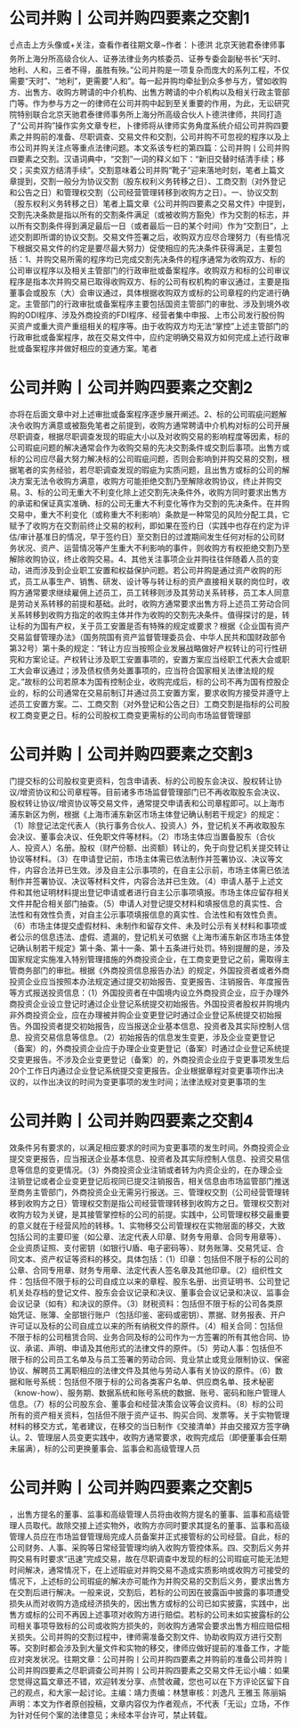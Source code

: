 # 公司并购丨公司并购四要素之交割1

☝点击上方头像或+关注，查看作者往期文章~作者：卜德洪 北京天驰君泰律师事务所上海分所高级合伙人、证券法律业务内核委员、证券专委会副秘书长“天时、地利、人和，三者不得，虽胜有殃。”公司并购是一项复杂而庞大的系列工程，不仅需要“天时”、“地利”，更需要“人和”。每一起并购均牵扯到众多参与方，譬如收购方、出售方、收购方聘请的中介机构、出售方聘请的中介机构以及相关行政主管部门等。作为参与方之一的律师在公司并购中起到至关重要的作用，为此，无讼研究院特别联合北京天驰君泰律师事务所上海分所高级合伙人卜德洪律师，共同打造了“公司并购”操作实务文章专栏，卜律师将从律师实务角度系统介绍公司并购四要素之并购前的准备、尽职调查、交易文件和交割，公司并购不可忽视的程序以及上市公司并购关注点等重点法律问题。本文系该专栏的第四篇：公司并购丨公司并购四要素之交割。汉语词典中，“交割”一词的释义如下：“新旧交替时结清手续；移交；买卖双方结清手续”。交割意味着公司并购“靴子”迎来落地时刻，笔者上篇文章提到，交割一般分为协议交割（股东权利义务转移之日）、工商交割（对外登记和公告之日）和管理权交割（公司经营管理转移到收购方之日）。一、协议交割（股东权利义务转移之日）笔者上篇文章《公司并购四要素之交易文件》中提到，交割先决条款是指以所有的交割条件满足（或被收购方豁免）作为交割的标志，并以所有交割条件得到满足最后一日（或者最后一日的某个时间）作为“交割日”，上述交割即所谓的协议交割。交易文件签署之后，收购双方应尽合理努力（有些情况下根据交易文件的约定是要尽最大努力）促使相应的先决条件获得满足，主要包括：1、并购交易所需的程序均已完成交割先决条件的程序通常为收购双方、标的公司审议程序以及相关主管部门的行政审批或备案程序。收购双方和标的公司审议程序是指本次并购交易已取得收购双方、标的公司有权机构的审议通过，主要是指董事会或股东（大）会审议通过，具体根据收购双方或标的公司章程的约定进行确定。主管部门的行政审批或备案程序主要包括国资主管部门的审批、涉及到境外收购的ODI程序、涉及外商投资的FDI程序、经营者集中申报、上市公司发行股份购买资产或重大资产重组相关的程序等。由于收购双方均无法“掌控”上述主管部门的行政审批或备案程序，故在交易文件中，应约定明确交易双方如何完成上述行政审批或备案程序并做好相应的变通方案。笔者

# 公司并购丨公司并购四要素之交割2

亦将在后面文章中对上述审批或备案程序逐步展开阐述。2、标的公司瑕疵问题解决令收购方满意或被豁免笔者之前提到，收购方通常聘请中介机构对标的公司开展尽职调查，根据尽职调查发现的瑕疵大小以及对收购交易的影响程度等因素，标的公司瑕疵问题的解决通常会作为收购交易的先决交割条件或交割后事项。出售方或标的公司应尽最大努力解决标的公司瑕疵问题，否则会影响到并购交易的交割，根据笔者的实务经验，若尽职调查发现的瑕疵为实质问题，且出售方或标的公司的解决方案无法令收购方满意，收购方可能拒绝交割乃至解除收购协议，终止并购交易。3、标的公司无重大不利变化除上述交割先决条件外，收购方同时要求出售方的承诺和保证真实准确、标的公司无重大不利变化等作为交割的先决条件。在并购交易中，重大不利变化（或称重大不利影响）条款是一种常见的风险分配工具，它赋予了收购方在交割前终止交易的权利，即如果在签约日（实践中也存在约定为评估/审计基准日的情况，早于签约日）至交割日的过渡期间发生任何对标的公司财务状况、资产、运营情况等产生重大不利影响的事件，则收购方有权拒绝交割乃至解除收购协议，终止收购交易。4、其他关注事项企业并购往往伴随着人员的变动，进而涉及到企业职工安置和权益保护问题。若公司并购是通过资产收购的形式，员工从事生产、销售、研发、设计等与转让标的资产直接相关联的岗位时，收购方通常要求继续雇佣上述员工，员工转移则涉及其劳动关系转移，员工本人同意是劳动关系转移的前提和基础。此时，收购方通常要求出售方将上述员工劳动合同关系转移到收购方指定的收购主体并作为收购的交割先决条件。值得探讨的是，转让标的为国有产权，关于员工安置是否有特殊的规定或要求？根据《企业国有资产交易监督管理办法》（国务院国有资产监督管理委员会、中华人民共和国财政部令第32号）第十条的规定：“转让方应当按照企业发展战略做好产权转让的可行性研究和方案论证。产权转让涉及职工安置事项的，安置方案应当经职工代表大会或职工大会审议通过；涉及债权债务处置事项的，应当符合国家相关法律法规的规定。”故标的公司若原本为国有控制企业，收购完成后，标的公司不再为国有控股企业的，标的公司通常在交易前制订并通过员工安置方案，要求收购方接受并遵守上述员工安置方案。二、工商交割（对外登记和公告之日）工商交割是指标的公司股权工商变更之日。标的公司股权工商变更需标的公司向市场监督管理部

# 公司并购丨公司并购四要素之交割3

门提交标的公司股权变更资料，包含申请表、标的公司股东会决议、股权转让协议/增资协议和公司章程等。目前诸多市场监督管理部门已不再收取股东会决议、股权转让协议/增资协议等交易文件，通常提交申请表和公司章程即可。以上海市浦东新区为例，根据《上海市浦东新区市场主体登记确认制若干规定》的规定：（1）除登记法定代表人（执行事务合伙人、投资人）外，登记机关不再收取股东会决议、董事会决议、任免职文件等材料。（2）市场主体应当置备股东（合伙人、投资人）名册。股权（财产份额、出资额）转让的，免于向登记机关提交转让协议等材料。（3）在申请登记前，市场主体需已依法制作并签署协议、决议等文件，内容合法并已生效。涉及自主公示事项的，在自主公示前，市场主体需已依法制作并签署协议、决议等材料文件，内容合法并已生效。（4）申请人基于上述文件和其他证明材料提出登记申请或者进行自主公示事项填报。市场主体应留存相关文件并配合相关部门抽查。（5）申请人对登记提交材料和填报信息的真实性、合法性和有效性负责，对自主公示事项填报信息的真实性、合法性和有效性负责。（6）市场主体提交虚假材料、未制作和留存文件、未及时公示有关材料和事项或者公示的信息违法、虚假、遗漏的，登记机关可依据《上海市浦东新区市场主体登记确认制若干规定》第十条、第十一条、第十五条进行处罚。特别提醒的是，涉及国家规定实施准入特别管理措施的外商投资企业，在工商变更登记之前，需取得主管商务部门的审批。根据《外商投资信息报告办法》的规定，外国投资者或者外商投资企业应当按照本办法规定通过提交初始报告、变更报告、注销报告、年度报告等方式报送投资信息：（1）外国投资者在中国境内设立外商投资企业，应于办理外商投资企业设立登记时通过企业登记系统提交初始报告。外国投资者股权并购境内非外商投资企业，应在办理被并购企业变更登记时通过企业登记系统提交初始报告。外国投资者提交初始报告，应当报送企业基本信息、投资者及其实际控制人信息、投资交易信息等信息。（2）初始报告的信息发生变更，涉及企业变更登记（备案）的，外商投资企业应于办理企业变更登记（备案）时通过企业登记系统提交变更报告。不涉及企业变更登记（备案）的，外商投资企业应于变更事项发生后20个工作日内通过企业登记系统提交变更报告。企业根据章程对变更事项作出决议的，以作出决议的时间为变更事项的发生时间；法律法规对变更事项的生

# 公司并购丨公司并购四要素之交割4

效条件另有要求的，以满足相应要求的时间为变更事项的发生时间。外商投资企业提交变更报告，应当报送企业基本信息、投资者及其实际控制人信息、投资交易信息等信息的变更情况。（3）外商投资企业注销或者转为内资企业的，在办理企业注销登记或者企业变更登记后视同已提交注销报告，相关信息由市场监管部门推送至商务主管部门，外商投资企业无需另行报送。三、管理权交割（公司经营管理转移到收购方之日）管理权交割是指公司经营管理转移到收购方之日。管理权交割对收购方较为关键，是其接管掌控标的公司的前提。实践中，公司管理权移交最重要的意义就在于经营风险的转移。1、实物移交公司管理权在实物层面的移交，大致包括公司的主要印鉴（如公章、法定代表人印章、财务专用章、合同专用章等）、企业资质证照、支付密钥（如银行U盾、电子密码等）、财务账簿、交易凭证、合同文本、资产权证等资料的移交。具体包括：（1）印章：包括但不限于标的公司的公章、合同专用章、财务专用章、法定代表人签名章及其他印章。（2）组织性文件：包括但不限于标的公司自成立以来的章程、股东名册、出资证明书、公司登记机关处存档的登记文件、股东会会议记录和决议、董事会会议记录和决议、监事会会议记录（如有）和决议的原件。（3）财税资料：包括但不限于标的公司各类原始凭证、账簿、全部银行账户（包括印鉴、密码或密钥）、票据、财务报表、开户许可证以及标的公司自成立以来的所有纳税文件的原件。（4）相关合同：包括但不限于标的公司租赁合同、业务合同及标的公司作为一方签署的所有其他合同、协议、承诺、声明、申请及其他形式的法律文件的原件。（5）劳动人事：包括但不限于标的公司员工名单及与员工签署的劳动合同、竞业禁止或竞业限制协议、保密协议、解聘员工离职相应的法律文件及其他与劳动人事有关协议的原件。（6）数据和账号系统：包括但不限于标的公司各类客户名单、供应商名单、技术秘密（know-how）、服务期、数据系统和账号系统的数据、账号、密码和账户管理人信息。（7）标的公司股东会、董事会和经营决策会议等会议资料。（8）标的公司所有的资产相关资料，包括但不限于资产证书、购买合同、发票等。关于实物管理材料的移交方式，笔者建议，在移交的当日制作《交接清单》并由交接双方签字确认。2、管理层人员变更实践中，收购方通常要求，收购完成后（即便董事会任期未届满），标的公司更换董事会、监事会和高级管理人员

# 公司并购丨公司并购四要素之交割5

，出售方提名的董事、监事和高级管理人员将由收购方提名的董事、监事和高级管理人员取代。故除交接上述实物外，收购方亦同时要求其提名的董事、监事和高级管理人员应在市场监督管理局完成人员备案并正式接管标的公司经营。自此，标的公司财务、人事、采购等日常经营管理均纳入收购方管控体系。四、交割后义务并购交易有时要求“迅速”完成交易，故在尽职调查中发现的标的公司瑕疵可能无法短时间解决，通常情况下，在上述瑕疵对并购交易不造成实质影响或收购方可接受的情况下，上述标的公司瑕疵的解决亦可能作为并购交易的交割后义务，要求出售方在交割后进行解决。一般来说，交割后，若标的公司因在披露函中披露的事项遭受损失从而对收购方造成经济损失的，因出售方或标的公司已如实披露，实践中，出售方或标的公司不再因上述事项对收购方进行赔偿。若标的公司未如实披露标的公司相关事项导致标的公司或收购方损失的，则收购方通常会要求出售方相应赔偿相关损失。公司并购的交割过程中，律师需准备交割文件、协助收购双方进行交割等。交割时都会涉及到大量文件和实物的移交，律师应做好提前的准备工作，才能应对突发状况。往期文章：公司并购丨公司并购四要素之并购前的准备公司并购丨公司并购四要素之尽职调查公司并购丨公司并购四要素之交易文件无讼小编：如果您觉得这篇文章还不错，欢迎转发分享、点赞收藏，您也可以在下方评论区留下自己的观点，和大家一起讨论。主编：靖力责编：林慧审核：刘逸凡 王雅玉 陈丽娟 声明：本文为作者原创投稿，文章内容仅为作者观点，不代表「无讼」立场，不作为针对任何个案的法律意见；未经本平台许可，禁止转载。

